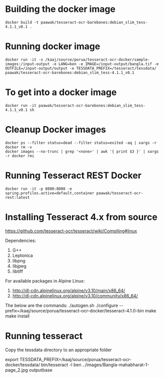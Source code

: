 # Building the docker image

    docker build -t paawak/tesseract-ocr-barebones:debian_slim_tess-4.1.1_v0.1 .

# Running docker image
    
    docker run -it -v /kaaj/source/porua/tesseract-ocr-docker/sample-images:/input-output -e LANG=ben -e IMAGE=/input-output/bangla.tif -e OUTFILE=/input-output/output -e TESSDATA_PREFIX=/tesseract/tessdata/ paawak/tesseract-ocr-barebones:debian_slim_tess-4.1.1_v0.1

# To get into a docker image

    docker run -it paawak/tesseract-ocr-barebones:debian_slim_tess-4.1.1_v0.1 sh


# Cleanup Docker images

    docker ps --filter status=dead --filter status=exited -aq | xargs -r docker rm -v
    docker images --no-trunc | grep '<none>' | awk '{ print $3 }' | xargs -r docker rmi


# Running Tesseract REST Docker

    docker run -it -p 8080:8080 -e spring.profiles.active=default,container paawak/tesseract-ocr-rest:latest

# Installing Tesseract 4.x from source

https://github.com/tesseract-ocr/tesseract/wiki/Compiling#linux

Dependencies:
1. G++
2. Leptonica
3. libpng
4. libjpeg
5. libtiff

For available packages in Alpine Linux:
1. http://dl-cdn.alpinelinux.org/alpine/v3.10/main/x86_64/
2. http://dl-cdn.alpinelinux.org/alpine/v3.10/community/x86_64/

The below are the commands:
./autogen.sh 
./configure --prefix=/kaaj/source/porua/tesseract-ocr-docker/tesseract-4.1.0-bin
make
make install

# Running tesseract

Copy the tessdata directory to an appropriate folder

export TESSDATA_PREFIX=/kaaj/source/porua/tesseract-ocr-docker/tessdata/
bin/tesseract -l ben ../images/Bangla-mahabharat-1-page_2.jpg outputbase


